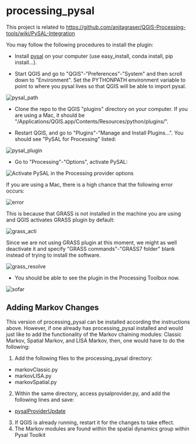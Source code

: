 # processing_pysal

This project is related to https://github.com/anitagraser/QGIS-Processing-tools/wiki/PySAL-Integration

You may follow the following procedures to install the plugin:

* Install [pysal](https://github.com/pysal/pysal) on your computer 
(use easy_install, conda install, pip install...).

* Start QGIS and go to "QGIS"-"Preferences"-"System" and then scroll 
down to "Environment". Set the PYTHONPATH environment variable to point 
to where you pysal lives so that QGIS will be able to import pysal. 

![pysal_path](png/pysal_path.png)

* Clone the repo to the QGIS "plugins" directory on your computer. If 
you are using a Mac, it should be 
"/Applications/QGIS.app/Contents/Resources/python/plugins/".

* Restart QGIS, and go to "Plugins"-"Manage and Install Plugins...". 
You should see "PySAL for Processing" listed:

![pysal_plugin](png/pysal_plugin.png)

* Go to "Processing"-"Options", activate PySAL: 

![Activate PySAL in the Processing provider options](png/activation.png)

If you are using a Mac, there is a high chance that the following error occurs:

![error](png/grass_error.png)

This is because that GRASS is not installed in the machine you are using 
and QGIS activates GRASS plugin by default:

![grass_acti](png/grass_acti.png)

Since we are not using GRASS plugin at this moment, we might as well 
deactivate it and specify "GRASS commands"-"GRASS7 folder" blank 
instead of trying to install the software.

![grass_resolve](png/grass_resolve.png)


* You should be able to see the plugin in the Processing Toolbox now. 

![sofar](png/sofar.png)

## Adding Markov Changes
This version of processing_pysal can be installed according the instructions above.
However, if one already has processing_pysal installed and would just like to add the
functionality of the Markov chaining modules: Classic Markov, Spatial Markov, and LISA
Markov, then, one would have to do the following:

1. Add the following files to the processing_pysal directory:
 * markovClassic.py
 * markovLISA.py
 * markovSpatial.py
2. Within the same directory, access pysalprovider.py, and add the following lines and save:
 * [pysalProviderUpdate](png/pysal_provider_add_new.jpg)
3. If QGIS is already running, restart it for the changes to take effect.
4. The Markov modules are found within the spatial dynamics group within Pysal Toolkit


